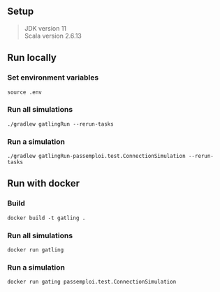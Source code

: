 ## Setup
> JDK version 11  
> Scala version 2.6.13

## Run locally
### Set environment variables
`source .env
`
### Run all simulations
`./gradlew gatlingRun --rerun-tasks`

### Run a simulation
`./gradlew gatlingRun-passemploi.test.ConnectionSimulation --rerun-tasks`

## Run with docker
### Build
`docker build -t gatling .`

### Run all simulations
`docker run gatling`

### Run a simulation
`docker run gating passemploi.test.ConnectionSimulation`
